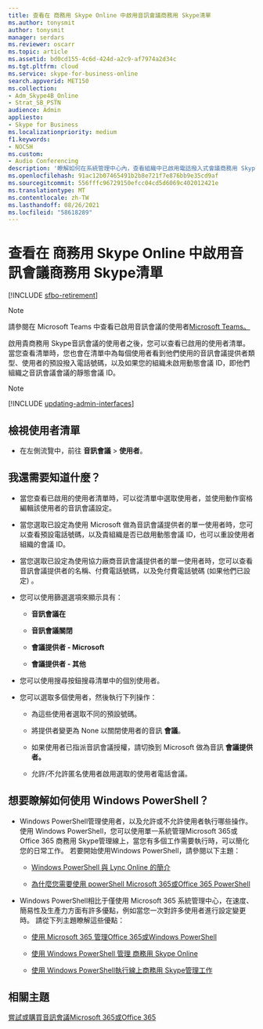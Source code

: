```yaml
---
title: 查看在 商務用 Skype Online 中啟用音訊會議商務用 Skype清單
ms.author: tonysmit
author: tonysmit
manager: serdars
ms.reviewer: oscarr
ms.topic: article
ms.assetid: bd0cd155-4c6d-424d-a2c9-af7974a2d34c
ms.tgt.pltfrm: cloud
ms.service: skype-for-business-online
search.appverid: MET150
ms.collection:
- Adm_Skype4B_Online
- Strat_SB_PSTN
audience: Admin
appliesto:
- Skype for Business
ms.localizationpriority: medium
f1.keywords:
- NOCSH
ms.custom:
- Audio Conferencing
description: '瞭解如何在系統管理中心內，查看組織中已啟用電話撥入式會議商務用 Skype清單。 '
ms.openlocfilehash: 91ac12b07465491b2b8e721f7e876bb9e35cd9af
ms.sourcegitcommit: 556fffc96729150efcc04cd5d6069c402012421e
ms.translationtype: MT
ms.contentlocale: zh-TW
ms.lasthandoff: 08/26/2021
ms.locfileid: "58618289"
---
```

# <a name="see-a-list-of-users-that-are-enabled-for-audio-conferencing-in-skype-for-business-online"></a>查看在 商務用 Skype Online 中啟用音訊會議商務用 Skype清單

[!INCLUDE [sfbo-retirement](../../Hub/includes/sfbo-retirement.md)]

> [!NOTE]
> 請參閱在 Microsoft Teams 中查看已啟用音訊會議的使用者[Microsoft Teams。](/MicrosoftTeams/see-a-list-of-users-that-are-enabled-for-audio-conferencing-in-teams)

啟用貴商務用 Skype音訊會議的使用者之後，您可以查看已啟用的使用者清單。 當您查看清單時，您也會在清單中為每個使用者看到他們使用的音訊會議提供者類型、使用者的預設撥入電話號碼，以及如果您的組織未啟用動態會議 ID，即他們組織之音訊會議會議的靜態會議 ID。

> [!NOTE]
> [!INCLUDE [updating-admin-interfaces](../includes/updating-admin-interfaces.md)]
  
## <a name="viewing-a-list-of-users"></a>檢視使用者清單

   
- 在左側流覽中，前往 **音訊會議**  >  **使用者**。

## <a name="what-else-should-i-know"></a>我還需要知道什麼？

- 當您查看已啟用的使用者清單時，可以從清單中選取使用者，並使用動作窗格編輯該使用者的音訊會議設定。
    
- 當您選取已設定為使用 Microsoft 做為音訊會議提供者的單一使用者時，您可以查看預設電話號碼，以及貴組織是否已啟用動態會議 ID，也可以重設使用者組織的會議 ID。
    
- 當您選取已設定為使用協力廠商音訊會議提供者的單一使用者時，您可以查看音訊會議提供者的名稱、付費電話號碼，以及免付費電話號碼 (如果他們已設定) 。
    
- 您可以使用篩選選項來顯示具有：
    
  - **音訊會議在**
    
  - **音訊會議關閉**
    
  - **會議提供者 - Microsoft**
    
  - **會議提供者 - 其他**
    
- 您可以使用搜尋按鈕搜尋清單中的個別使用者。
    
- 您可以選取多個使用者，然後執行下列操作：
    
  - 為這些使用者選取不同的預設號碼。
    
  - 將提供者變更為 None 以關閉使用者的音訊 **會議**。
    
  - 如果使用者已指派音訊會議授權，請切換到 Microsoft 做為音訊 **會議提供者。**
    
  - 允許/不允許匿名使用者啟用選取的使用者電話會議。
    
## <a name="want-to-know-how-to-manage-with-windows-powershell"></a>想要瞭解如何使用 Windows PowerShell？

- Windows PowerShell管理使用者，以及允許或不允許使用者執行哪些操作。 使用 Windows PowerShell，您可以使用單一系統管理Microsoft 365或 Office 365 商務用 Skype管理線上，當您有多個工作需要執行時，可以簡化您的日常工作。 若要開始使用Windows PowerShell，請參閱以下主題：
    
  - [Windows PowerShell 與 Lync Online 的簡介](../set-up-your-computer-for-windows-powershell/set-up-your-computer-for-windows-powershell.md)
    
  - [為什麼您需要使用 powerShell Microsoft 365或Office 365 PowerShell](/microsoft-365/enterprise/why-you-need-to-use-microsoft-365-powershell)
    
- Windows PowerShell相比于僅使用 Microsoft 365 系統管理中心，在速度、簡易性及生產力方面有許多優點，例如當您一次對許多使用者進行設定變更時。 請從下列主題瞭解這些優點：
    
  - [使用 Microsoft 365 管理Office 365或Windows PowerShell](/previous-versions//dn568025(v=technet.10))
    
  - [使用 Windows PowerShell 管理 商務用 Skype Online](../set-up-your-computer-for-windows-powershell/set-up-your-computer-for-windows-powershell.md)
    
  - [使用 Windows PowerShell執行線上商務用 Skype管理工作](../set-up-your-computer-for-windows-powershell/set-up-your-computer-for-windows-powershell.md)
    
## <a name="related-topics"></a>相關主題

[嘗試或購買音訊會議Microsoft 365或Office 365](../audio-conferencing-in-office-365/try-or-purchase-audio-conferencing-in-office-365.md)
